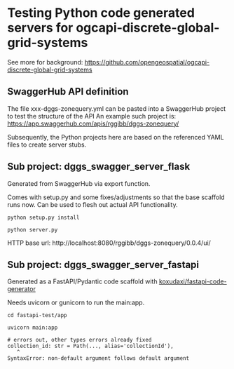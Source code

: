 # Testing Python code generated servers for ogcapi-discrete-global-grid-systems

See more for background: https://github.com/opengeospatial/ogcapi-discrete-global-grid-systems

## SwaggerHub API definition

The file xxx-dggs-zonequery.yml can be pasted into a SwaggerHub project to test the structure of the API An example such project is: https://app.swaggerhub.com/apis/rggibb/dggs-zonequery/

Subsequently, the Python projects here are based on the referenced YAML files to create server stubs.

## Sub project: dggs_swagger_server_flask

Generated from SwaggerHub via export function.

Comes with setup.py and some fixes/adjustments so that the base scaffold runs now. Can be used to flesh out actual API functionality.

```shell
python setup.py install

python server.py
```

HTTP base url: http://localhost:8080/rggibb/dggs-zonequery/0.0.4/ui/

## Sub project: dggs_swagger_server_fastapi

Generated as a FastAPI/Pydantic code scaffold with [koxudaxi/fastapi-code-generator](https://github.com/koxudaxi/fastapi-code-generator)

Needs uvicorn or gunicorn to run the main:app.

```shell
cd fastapi-test/app

uvicorn main:app

# errors out, other types errors already fixed
collection_id: str = Path(..., alias='collectionId'),
   ^
SyntaxError: non-default argument follows default argument

```
